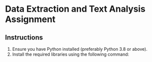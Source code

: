 # Data Extraction and Text Analysis Assignment

## Instructions

1. Ensure you have Python installed (preferably Python 3.8 or above).
2. Install the required libraries using the following command:

